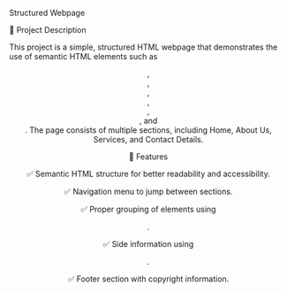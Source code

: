 Structured Webpage

📌 Project Description

This project is a simple, structured HTML webpage that demonstrates the use of semantic HTML elements such as <header>, <nav>, <main>, <section>, <article>, <aside>, and <footer>. The page consists of multiple sections, including Home, About Us, Services, and Contact Details.

📁 Features

✅ Semantic HTML structure for better readability and accessibility.

✅ Navigation menu to jump between sections.

✅ Proper grouping of elements using <div>.

✅ Side information using <aside>.

✅ Footer section with copyright information.
